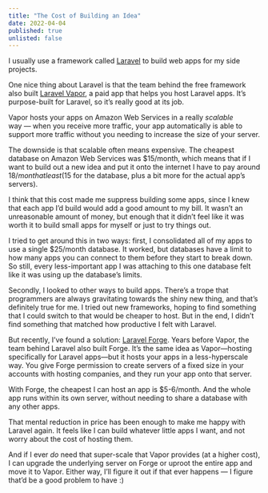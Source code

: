 ```yaml
---
title: "The Cost of Building an Idea"
date: 2022-04-04
published: true
unlisted: false
---
```


I usually use a framework called [Laravel](https://laravel.com/) to build web apps for my side projects.

One nice thing about Laravel is that the team behind the free framework also built [Laravel Vapor](https://vapor.laravel.com/), a paid app that helps you host Laravel apps. It’s purpose-built for Laravel, so it’s really good at its job.

Vapor hosts your apps on Amazon Web Services in a really _scalable_ way — when you receive more traffic, your app automatically is able to support more traffic without you needing to increase the size of your server.

The downside is that scalable often means expensive. The cheapest database on Amazon Web Services was $15/month, which means that if I want to build out a new idea and put it onto the internet I have to pay around $18/month at least ($15 for the database, plus a bit more for the actual app’s servers).

I think that this cost made me suppress building some apps, since I knew that each app I’d build would add a good amount to my bill. It wasn’t an unreasonable amount of money, but enough that it didn’t feel like it was worth it to build small apps for myself or just to try things out.

I tried to get around this in two ways: first, I consolidated all of my apps to use a single $25/month database. It worked, but databases have a limit to how many apps you can connect to them before they start to break down. So still, every less-important app I was attaching to this one database felt like it was using up the database’s limits.

Secondly, I looked to other ways to build apps. There’s a trope that programmers are always gravitating towards the shiny new thing, and that’s definitely true for me. I tried out new frameworks, hoping to find something that I could switch to that would be cheaper to host. But in the end, I didn’t find something that matched how productive I felt with Laravel.

But recently, I’ve found a solution: [Laravel Forge](https://forge.laravel.com). Years before Vapor, the team behind Laravel also built Forge. It’s the same idea as Vapor—hosting specifically for Laravel apps—but it hosts your apps in a less-hyperscale way. You give Forge permission to create servers of a fixed size in your accounts with hosting companies, and they run your app onto that server.

With Forge, the cheapest I can host an app is $5-6/month. And the whole app runs within its own server, without needing to share a database with any other apps.

That mental reduction in price has been enough to make me happy with Laravel again. It feels like I can build whatever little apps I want, and not worry about the cost of hosting them.

And if I ever _do_ need that super-scale that Vapor provides (at a higher cost), I can upgrade the underlying server on Forge or uproot the entire app and move it to Vapor. Either way, I’ll figure it out if that ever happens — I figure that’d be a good problem to have :)
